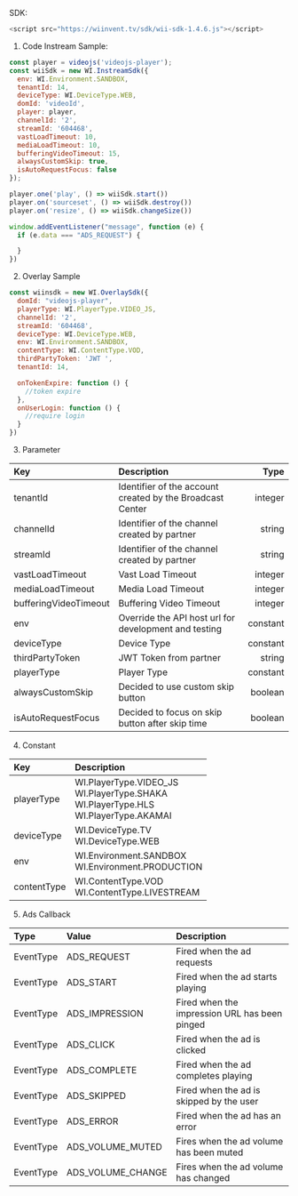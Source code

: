 SDK:

````javascript
<script src="https://wiinvent.tv/sdk/wii-sdk-1.4.6.js"></script>
````

1. Code Instream Sample:

```javascript
const player = videojs('videojs-player');
const wiiSdk = new WI.InstreamSdk({
  env: WI.Environment.SANDBOX,
  tenantId: 14,
  deviceType: WI.DeviceType.WEB,
  domId: 'videoId',
  player: player,
  channelId: '2',
  streamId: '604468',
  vastLoadTimeout: 10,
  mediaLoadTimeout: 10,
  bufferingVideoTimeout: 15,
  alwaysCustomSkip: true,
  isAutoRequestFocus: false
});

player.one('play', () => wiiSdk.start())
player.on('sourceset', () => wiiSdk.destroy())
player.on('resize', () => wiiSdk.changeSize())

window.addEventListener("message", function (e) {
  if (e.data === "ADS_REQUEST") {

  }
})

```

2. Overlay Sample

````javascript
const wiinsdk = new WI.OverlaySdk({
  domId: "videojs-player",
  playerType: WI.PlayerType.VIDEO_JS,
  channelId: '2',
  streamId: '604468',
  deviceType: WI.DeviceType.WEB,
  env: WI.Environment.SANDBOX,
  contentType: WI.ContentType.VOD,
  thirdPartyToken: 'JWT ',
  tenantId: 14,

  onTokenExpire: function () {
    //token expire
  },
  onUserLogin: function () {
    //require login
  }
})
````

3. Parameter

| Key                   | Description                                               |     Type |
|:----------------------|:----------------------------------------------------------|---------:|
| tenantId              | Identifier of the account created by the Broadcast Center |  integer |
| channelId             | Identifier of the channel created by partner              |   string |
| streamId              | Identifier of the channel created by partner              |   string |
| vastLoadTimeout       | Vast Load Timeout                                         |  integer |
| mediaLoadTimeout      | Media Load Timeout                                        |  integer |
| bufferingVideoTimeout | Buffering Video Timeout                                   |  integer |                                  
| env                   | Override the API host url for development and testing     | constant |
| deviceType            | Device Type                                               | constant |
| thirdPartyToken       | JWT Token from partner                                    |   string |
| playerType            | Player Type                                               | constant |
| alwaysCustomSkip      | Decided to use custom skip button                         |  boolean |
| isAutoRequestFocus    | Decided to focus on skip button after skip time           |  boolean |

4. Constant

| Key         | Description                                                                                      |     
|:------------|:-------------------------------------------------------------------------------------------------|
| playerType  | WI.PlayerType.VIDEO_JS <br> WI.PlayerType.SHAKA <br> WI.PlayerType.HLS <br/>WI.PlayerType.AKAMAI |  
| deviceType  | WI.DeviceType.TV <br/> WI.DeviceType.WEB                                                         |  
| env         | WI.Environment.SANDBOX <br/> WI.Environment.PRODUCTION                                           |   
| contentType | WI.ContentType.VOD <br/>WI.ContentType.LIVESTREAM                                                | 

5. Ads Callback

| Type      | Value             | Description                                   |
|:----------|:------------------|:----------------------------------------------|
| EventType | ADS_REQUEST       | Fired when the ad requests                    |
| EventType | ADS_START         | Fired when the ad starts playing              |
| EventType | ADS_IMPRESSION    | Fired when the impression URL has been pinged |
| EventType | ADS_CLICK         | Fired when the ad is clicked                  |
| EventType | ADS_COMPLETE      | Fired when the ad completes playing           |
| EventType | ADS_SKIPPED       | Fired when the ad is skipped by the user      |
| EventType | ADS_ERROR         | Fired when the ad has an error                |
| EventType | ADS_VOLUME_MUTED  | Fires when the ad volume has been muted       |
| EventType | ADS_VOLUME_CHANGE | Fires when the ad volume has changed          |

